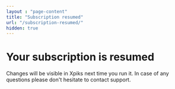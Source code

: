 ```yaml
---
layout : "page-content"
title: "Subscription resumed"
url: "/subscription-resumed/"
hidden: true
---
```


# Your subscription is resumed

Changes will be visible in Xpiks next time you run it. In case of any questions please don't hesitate to contact support.
